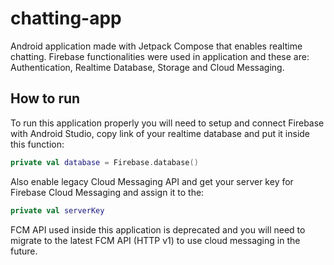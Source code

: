 # chatting-app
Android application made with Jetpack Compose that enables realtime chatting. Firebase functionalities were used in application and these are: Authentication, Realtime Database, Storage and Cloud Messaging.

## How to run
To run this application properly you will need to setup and connect Firebase with Android Studio, copy link of your realtime database and put it inside this function:
```kotlin
private val database = Firebase.database()
```
Also enable legacy Cloud Messaging API and get your server key for Firebase Cloud Messaging and assign it to the:
```kotlin
private val serverKey
```
FCM API used inside this application is deprecated and you will need to migrate to the latest FCM API (HTTP v1) to use cloud messaging in the future.
